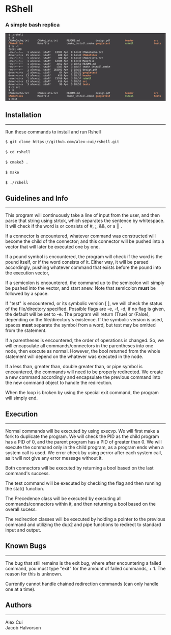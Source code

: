 # RShell

### A simple bash replica

![](https://github.com/alex-cui/rshell/blob/master/rshell.png)



## Installation
------------

Run these commands to install and run Rshell
```Install Process
$ git clone https://github.com/alex-cui/rshell.git

$ cd rshell

$ cmake3 .

$ make

$ ./rshell
```


## Guidelines and Info
------------
This program will continuously take a line of input from the user, and then parse that string using strtok, which separates the sentence by whitespace.  It will check if the word is or consists of #, ;, &&, or a || . 

If a connector is encountered, whatever command was constructed will become the child of the connector; and this connector will be pushed into a vector that will later be executed one by one.

If a pound symbol is encountered, the program will check if the word is the pound itself, or if the word consists of it. Either way, it will be parsed accordingly, pushing whatever command that exists before the pound into the execution vector,

If a semicolon is encountered, the command up to the semicolon will simply be pushed into the vector, and start anew. Note that semicolon **must** be followed by a space.

If "test" is encountered, or its symbolic version [ ], we will check the status of the file/directory specified. Possible flags are -e, -f, -d; if no flag is given, the default will be set to -e. The program will return (True) or (False), depending on the file/directory's existence. If the symbolic version is used, spaces **must** separate the symbol from a word, but test may be omitted from the statement.

If a parentheses is encountered, the order of operations is changed. So, we will encapsulate all commands/connectors in the parentheses into one node, then execute as normal. However, the bool returned from the whole statement will depend on the whatever was executed in the node.

If a less than, greater than, double greater than, or pipe symbol is encountered, the commands will need to be properly redirected. We create a new command accordingly and encapsulate the previous command into the new command object to handle the redirection.

When the loop is broken by using the special exit command, the program will simply end.


## Execution 
------------
Normal commands will be executed by using execvp. We will first make a fork to duplicate the program. We will check the PID as the child program has a PID of 0, and the parent program has a PID of greater than 0. We will execute the command only in the child program, as a program ends when a system call is used. We error check by using perror after each system call, as it will not give any error message without it.

Both connectors will be executed by returning a bool based on the last command's success. 

The test command will be executed by checking the flag and then running the stat() function.

The Precedence class will be executed by executing all commands/connectors within it, and then returning a bool based on the overall sucess.

The redirection classes will be executed by holding a pointer to the previous command and utilizing the dup2 and pipe functions to redirect to standard input and output.


## Known Bugs
------------

The bug that still remains is the exit bug, where after encountering a failed command, you must type "exit" for the amount of failed commands, + 1. The reason for this is unknown.

Currently cannot handle chained redirection commands (can only handle one at a time).

## Authors
------------

Alex Cui <br>
Jacob Halvorson
